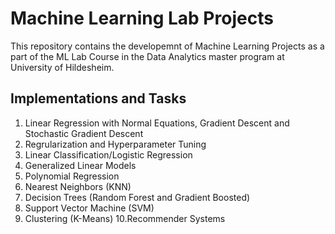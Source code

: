 # Machine Learning Lab Projects

This repository contains the developemnt of Machine Learning Projects as a part of the ML Lab Course in the Data Analytics master program at University of Hildesheim.

## Implementations and Tasks
1. Linear Regression with Normal Equations, Gradient Descent and Stochastic Gradient Descent
2. Regrularization and Hyperparameter Tuning
3. Linear Classification/Logistic Regression
4. Generalized Linear Models
5. Polynomial Regression
6. Nearest Neighbors (KNN)
7. Decision Trees (Random Forest and Gradient Boosted)
8. Support Vector Machine (SVM)
9. Clustering (K-Means)
10.Recommender Systems
